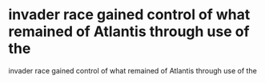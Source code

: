 # invader race gained control of what remained of Atlantis through use of the

invader race gained control of what remained of Atlantis through use of the